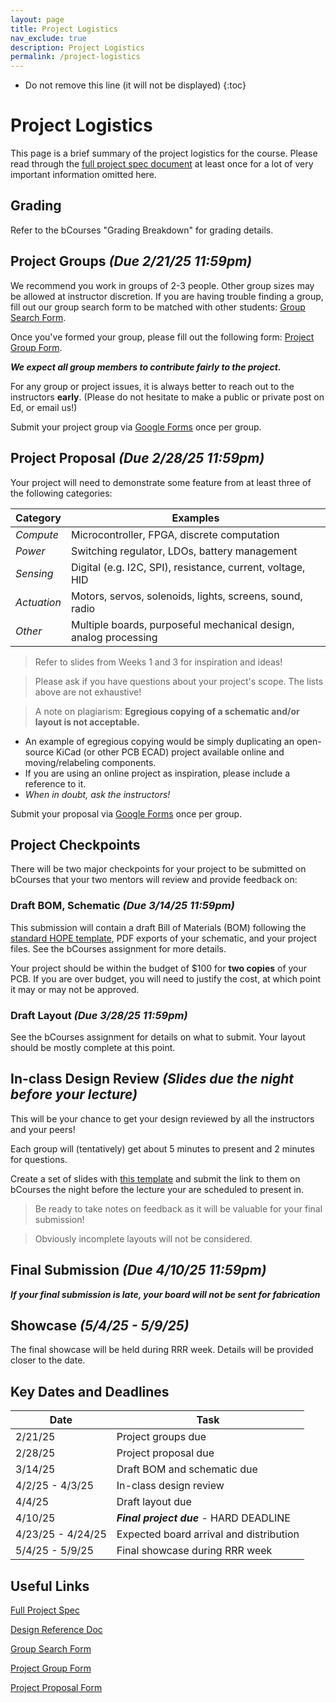 ```yaml
---
layout: page
title: Project Logistics
nav_exclude: true
description: Project Logistics
permalink: /project-logistics
---
```


- Do not remove this line (it will not be displayed)
{:toc}

# Project Logistics

This page is a brief summary of the project logistics for the course.  Please read through the [full project spec document](https://docs.google.com/document/d/1smVeWLNiplKkxcA6GZ_3y53MKBoSkndNkYT-nEIYHTI/edit?usp=sharing) at least once for a lot of very important information omitted here.

## Grading
Refer to the bCourses "Grading Breakdown" for grading details.

## Project Groups *(Due 2/21/25 11:59pm)*
We recommend you work in groups of 2-3 people.  Other group sizes may be allowed at instructor discretion.  If you are having trouble finding a group, fill out our group search form to be matched with other students: [Group Search Form](http://berkie.ee/hope-sp25-group-search).

Once you've formed your group, please fill out the following form: [Project Group Form](https://forms.gle/LzHeeZHy7nEBGzLN6).

***We expect all group members to contribute fairly to the project.***

For any group or project issues, it is always better to reach out to the instructors **early**.  (Please do not hesitate to make a public or private post on Ed, or email us!)

Submit your project group via [Google Forms](http://berkie.ee/hope-sp25-project-group-submission) once per group.

## Project Proposal *(Due 2/28/25 11:59pm)*

Your project will need to demonstrate some feature from at least three of the following categories:

| Category | Examples |
| ------- | ------- |
| *Compute* | Microcontroller, FPGA, discrete computation |
| *Power* | Switching regulator, LDOs, battery management |
| *Sensing* | Digital (e.g. I2C, SPI), resistance, current, voltage, HID |
| *Actuation* | Motors, servos, solenoids, lights, screens, sound, radio |
| *Other* | Multiple boards, purposeful mechanical design, analog processing |

> Refer to slides from Weeks 1 and 3 for inspiration and ideas!

> Please ask if you have questions about your project's scope.  The lists above are not exhaustive!

> A note on plagiarism: **Egregious copying of a schematic and/or layout is not acceptable.**
+ An example of egregious copying would be simply duplicating an open-source KiCad (or other PCB ECAD) project available online and moving/relabeling components.
+ If you are using an online project as inspiration, please include a reference to it.
+ *When in doubt, ask the instructors!*

Submit your proposal via [Google Forms](http://berkie.ee/hope-sp25-project-proposal-submission) once per group.

## Project Checkpoints
There will be two major checkpoints for your project to be submitted on bCourses that your two mentors will review and provide feedback on:
### Draft BOM, Schematic *(Due 3/14/25 11:59pm)*
This submission will contain a draft Bill of Materials (BOM) following the [standard HOPE template](https://docs.google.com/spreadsheets/d/1ZZAnW61lbqi8A5PHymeQs3MktsaBvQEssZroThjktFo/edit?usp=sharing), PDF exports of your schematic, and your project files.  See the bCourses assignment for more details.

Your project should be within the budget of $100 for **two copies** of your PCB.  If you are over budget, you will need to justify the cost, at which point it may or may not be approved.

### Draft Layout *(Due 3/28/25 11:59pm)*
See the bCourses assignment for details on what to submit.  Your layout should be mostly complete at this point.

## In-class Design Review *(Slides due the night before your lecture)*
This will be your chance to get your design reviewed by all the instructors and your peers!

Each group will (tentatively) get about 5 minutes to present and 2 minutes for questions.

Create a set of slides with [this template](https://docs.google.com/presentation/d/1sfXEulmNQYUn6Tx6N_VlQgELwYgzxpQMHi5ibLVOwzA/edit?usp=sharing) and submit the link to them on bCourses the night before the lecture your are scheduled to present in.

> Be ready to take notes on feedback as it will be valuable for your final submission!

> Obviously incomplete layouts will not be considered.

## Final Submission *(Due 4/10/25 11:59pm)*
***If your final submission is late, your board will not be sent for fabrication***

## Showcase *(5/4/25 - 5/9/25)*
The final showcase will be held during RRR week.  Details will be provided closer to the date.

## Key Dates and Deadlines

| Date | Task |
| ---- | ---- |
| 2/21/25 | Project groups due |
| 2/28/25 | Project proposal due |
| 3/14/25 | Draft BOM and schematic due |
| 4/2/25 - 4/3/25 | In-class design review |
| 4/4/25 | Draft layout due |
| 4/10/25 | ***Final project due*** - HARD DEADLINE |
| 4/23/25 - 4/24/25 | Expected board arrival and distribution |
| 5/4/25 - 5/9/25 | Final showcase during RRR week |

<!-- | 3/1/25 - 3/2/25 | Proposal reviews returned | -->
<!-- | 3/15/25 - 3/16/25 | BOM and schematic reviews returned | -->
<!-- | 4/5/25 - 4/6/25 | Layout reviews returned | -->

## Useful Links

[Full Project Spec](https://docs.google.com/document/d/1smVeWLNiplKkxcA6GZ_3y53MKBoSkndNkYT-nEIYHTI/edit?usp=sharing)

[Design Reference Doc](https://docs.google.com/document/d/1sA1MmZkygvkN0kvH0_EiXm4IRMi5ilCOcb7CaAVOmxY/edit?usp=sharing)

[Group Search Form](http://berkie.ee/hope-sp25-group-search)

[Project Group Form](http://berkie.ee/hope-sp25-project-group-submission)

[Project Proposal Form](http://berkie.ee/hope-sp25-project-proposal-submission)
